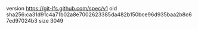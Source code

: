 version https://git-lfs.github.com/spec/v1
oid sha256:ca31d91c4a71b02a8e7002623385da482b150bce96d935baa2b8c67ed97024b3
size 3049
